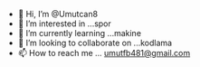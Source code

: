 - 👋 Hi, I’m @Umutcan8
- 👀 I’m interested in ...spor 
- 🌱 I’m currently learning ...makine
- 💞️ I’m looking to collaborate on ...kodlama
- 📫 How to reach me ... umutfb481@gmail.com

<!---
Umutcan8/Umutcan8 is a ✨ special ✨ repository because its `README.md` (this file) appears on your GitHub profile.
You can click the Preview link to take a look at your changes.
--->

